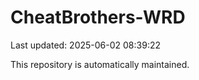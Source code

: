 # CheatBrothers-WRD

Last updated: 2025-06-02 08:39:22

This repository is automatically maintained.
